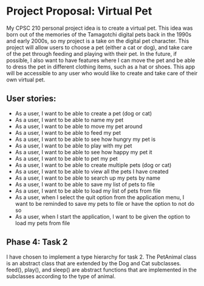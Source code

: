 # Project Proposal: Virtual Pet

My CPSC 210 personal project idea is to create a virtual pet. This idea was born out of the memories of the 
Tamagotchi digital pets back in the 1990s and early 2000s, so my project is a take on the digital pet character. 
This project will allow users to choose a pet (either a cat or dog), and take care of the pet through feeding and playing 
with their pet. In the future, if possible, I also want to have features where I can move the pet and be able to dress 
the pet in different clothing items, such as a hat or shoes. This app will be accessible to any user who would like to 
create and take care of their own virtual pet.

## User stories:
- As a user, I want to be able to create a pet (dog or cat)
- As a user, I want to be able to name my pet
- As a user, I want to be able to move my pet around
- As a user, I want to be able to feed my pet
- As a user, I want to be able to see how hungry my pet is
- As a user, I want to be able to play with my pet
- As a user, I want to be able to see how happy my pet it
- As a user, I want to be able to pet my pet
- As a user, I want to be able to create multiple pets (dog or cat)
- As a user, I want to be able to view all the pets I have created
- As a user, I want to be able to search up my pets by name
- As a user, I want to be able to save my list of pets to file
- As a user, I want to be able to load my list of pets from file
- As a user, when I select the quit option from the application menu, I want to be reminded to save my pets to file or 
  have the option to not do so
- As a user, when I start the application, I want to be given the option to load my pets from file

## Phase 4: Task 2

I have chosen to implement a type hierarchy for task 2. The PetAnimal class is an abstract class that are extended by 
the Dog and Cat subclasses. feed(), play(), and sleep() are abstract functions that are implemented in the subclasses 
according to the type of animal. 